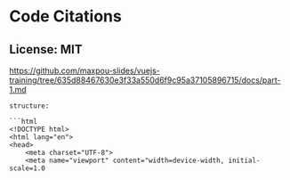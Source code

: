 # Code Citations

## License: MIT
https://github.com/maxpou-slides/vuejs-training/tree/635d88467630e3f33a550d6f9c95a37105896715/docs/part-1.md

```
structure:

```html
<!DOCTYPE html>
<html lang="en">
<head>
    <meta charset="UTF-8">
    <meta name="viewport" content="width=device-width, initial-scale=1.0
```

